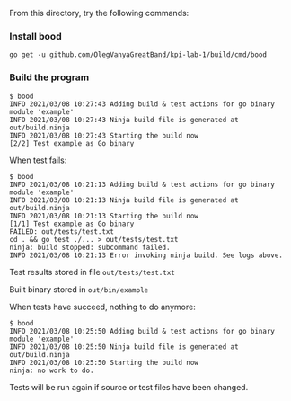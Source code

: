 From this directory, try the following commands:

### Install bood
`go get -u github.com/OlegVanyaGreatBand/kpi-lab-1/build/cmd/bood`

### Build the program
```
$ bood
INFO 2021/03/08 10:27:43 Adding build & test actions for go binary module 'example'
INFO 2021/03/08 10:27:43 Ninja build file is generated at out/build.ninja
INFO 2021/03/08 10:27:43 Starting the build now
[2/2] Test example as Go binary
```

When test fails:

```
$ bood
INFO 2021/03/08 10:21:13 Adding build & test actions for go binary module 'example'
INFO 2021/03/08 10:21:13 Ninja build file is generated at out/build.ninja
INFO 2021/03/08 10:21:13 Starting the build now
[1/1] Test example as Go binary
FAILED: out/tests/test.txt 
cd . && go test ./... > out/tests/test.txt
ninja: build stopped: subcommand failed.
INFO 2021/03/08 10:21:13 Error invoking ninja build. See logs above.
```

Test results stored in file `out/tests/test.txt`

Built binary stored in `out/bin/example`

When tests have succeed, nothing to do anymore:

```
$ bood
INFO 2021/03/08 10:25:50 Adding build & test actions for go binary module 'example'
INFO 2021/03/08 10:25:50 Ninja build file is generated at out/build.ninja
INFO 2021/03/08 10:25:50 Starting the build now
ninja: no work to do.
```

Tests will be run again if source or test files have been changed.